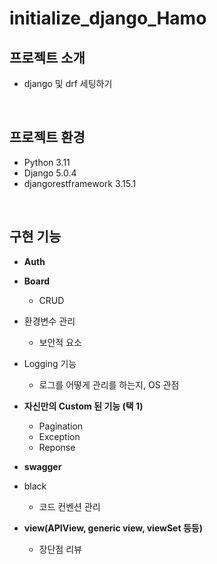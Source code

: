 # initialize_django_Hamo

<!--<p align="center">
  <br>
  <img src="./images/common/logo-sample.jpeg">
  <br>
</p>-->

<!--목차-->

## 프로젝트 소개
- django 및 drf 세팅하기

<br>

## 프로젝트 환경
- Python 3.11
- Django 5.0.4
- djangorestframework 3.15.1

<br>

## 구현 기능

- **Auth**
- **Board**
    - CRUD
- 환경변수 관리
    - 보안적 요소
- Logging 기능
    - 로그를 어떻게 관리를 하는지, OS 관점
- **자신만의 Custom 된 기능 (택 1)**
    - Pagination
    - Exception
    - Reponse
- **swagger**

- black
    - 코드 컨벤션 관리
- **view(APIView, generic view, viewSet 등등)**
    - 장단점 리뷰

<br>

<!--## 배운 점 & 아쉬운 점-->

<p align="justify">

</p>

<br>

<!--## 라이센스

MIT &copy; [NoHack](mailto:lbjp114@gmail.com)-->

<!-- Stack Icon Refernces -->